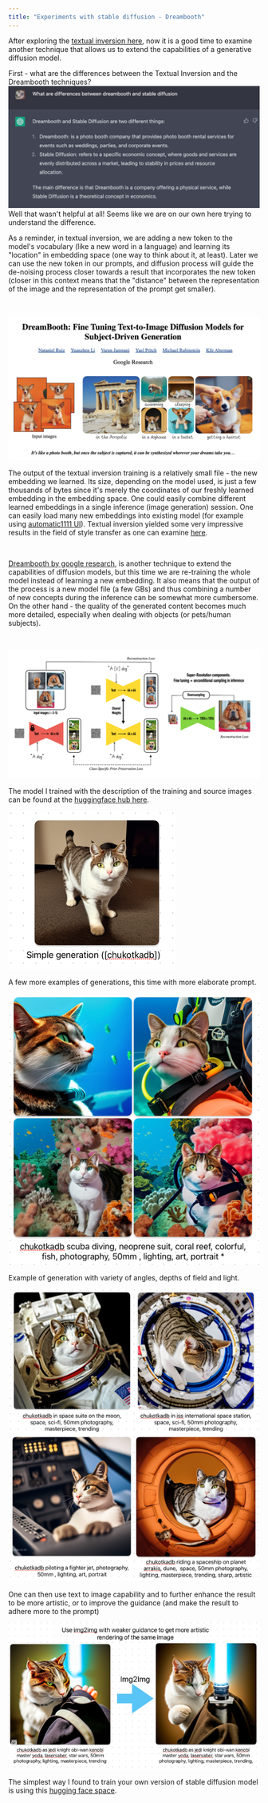 ```yaml
---
title: "Experiments with stable diffusion - Dreambooth"
---
```


After exploring the [textual inversion here](https://mikegarts.github.io/ml-blog/2023/01/11/stable-diffusion-textual-inversion.html), 
now it is a good time to examine another technique that allows us to extend the capabilities of a generative diffusion model.

First - what are the differences between the Textual Inversion and the Dreambooth techniques? <br>
![dreambooth](https://github.com/mikegarts/ml-blog/raw/main/resources/dreambooth/chatgpt-diff.png) <br>
Well that wasn't helpful at all! Seems like we are on our own here trying to understand the difference.

As a reminder, in textual inversion, we are adding a new token to the model's vocabulary (like a new word in a language) 
and learning its "location" in embedding space (one way to think about it, at least). 
Later we can use the new token in our prompts, and diffusion process will guide the de-noising 
process closer towards a result that incorporates the new token (closer in this context means that the 
"distance" between the representation of the image and the representation of the prompt get smaller).

<br>

![dreambooth](https://github.com/mikegarts/ml-blog/raw/main/resources/dreambooth/dreambooth.png) <br>

The output of the textual inversion training is a relatively small file - the new embedding we learned. 
Its size, depending on the model used, is just a few thousands of bytes since it's merely the coordinates
of our freshly learned embedding in the embedding space. One could easily combine different learned embeddings
in a single inference (image generation) session.
One can easily load many new embeddings into existing model 
(for example using [automatic1111 UI](https://github.com/AUTOMATIC1111/stable-diffusion-webui)).
Textual inversion yielded some very impressive results in the field of 
style transfer as one can examine [here](https://mikegarts.github.io/ml-blog/2023/01/11/stable-diffusion-textual-inversion.html). 

<br>

[Dreambooth by google research](https://dreambooth.github.io/), 
is another technique to extend the capabilities of diffusion models, but this time we are 
re-training the whole model instead of learning a new embedding.
It also means that the output of the process is a new model file (a few GBs) and thus
combining a number of new concepts during the inference can be somewhat more cumbersome.
On the other hand - the quality of the generated content becomes much more detailed, especially when dealing
with objects (or pets/human subjects).

<br>

![dreambooth](https://github.com/mikegarts/ml-blog/raw/main/resources/dreambooth/dreambooth2.png)

The model I trained with the description of the training and source images can be found 
at the [huggingface hub here](https://huggingface.co/mikegarts/chukotkadb). 

<p align="center">

<img src="https://github.com/mikegarts/ml-blog/raw/main/resources/dreambooth/chukotkadb.png" /> <br>

</p>

A few more examples of generations, this time with more elaborate prompt. <br>

![chukotkadb diving](https://github.com/mikegarts/ml-blog/raw/main/resources/dreambooth/chukotkadb-diving.png)

Example of generation with variety of angles, depths of field and light. <br>

![chukotkadb in space](https://github.com/mikegarts/ml-blog/raw/main/resources/dreambooth/chukotkadb-space.png)

One can then use text to image capability and to further enhance the result to be more artistic, or to 
improve the guidance (and make the result to adhere more to the prompt) <br>

![chukotkadb jedi](https://github.com/mikegarts/ml-blog/raw/main/resources/dreambooth/chukotkadb-jedi.png)

The simplest way I found to train your own version of stable diffusion model is
using this [hugging face space](https://huggingface.co/spaces/multimodalart/dreambooth-training).
